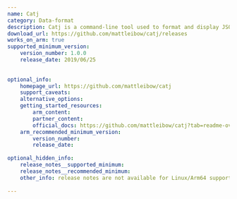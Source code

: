 ```yaml
---
name: Catj
category: Data-format
description: Catj is a command-line tool used to format and display JSON data in a human-readable, structured format.
download_url: https://github.com/mattleibow/catj/releases
works_on_arm: true
supported_minimum_version:
    version_number: 1.0.0
    release_date: 2019/06/25
 
 
optional_info:
    homepage_url: https://github.com/mattleibow/catj
    support_caveats:
    alternative_options:
    getting_started_resources:
        arm_content:
        partner_content:
        official_docs: https://github.com/mattleibow/catj?tab=readme-ov-file#install
    arm_recommended_minimum_version:
        version_number:
        release_date:
 
optional_hidden_info:
    release_notes__supported_minimum:
    release_notes__recommended_minimum:
    other_info: release notes are not available for Linux/Arm64 support. v1.0.0 has been successfully installed on the Neoverse N1 which is also the least available version of Catj.
 
---
```


